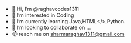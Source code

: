 - 👋 Hi, I’m @raghavcodes1311
- 👀 I’m interested in Coding
- 🌱 I’m currently learning Java,HTML</>,Python.
- 💞️ I’m looking to collaborate on ...
- 📫  reach me on sharmaraghav1311@gmail.com

<!---
raghavcodes1311/raghavcodes1311 is a ✨ special ✨ repository because its `README.md` (this file) appears on your GitHub profile.
You can click the Preview link to take a look at your changes.
--->
